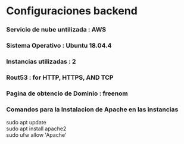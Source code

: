 # Configuraciones backend
### Servicio de nube untilizada : AWS
### Sistema Operativo : Ubuntu 18.04.4
### Instancias utilizadas : 2
### Rout53 : for HTTP, HTTPS, AND TCP
### Pagina de obtencio de Dominio : freenom
### Comandos para la Instalacion de Apache en las instancias
sudo apt update  
sudo apt install apache2  
sudo ufw allow 'Apache'
